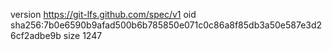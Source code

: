 version https://git-lfs.github.com/spec/v1
oid sha256:7b0e6590b9afad500b6b785850e071c0c86a8f85db3a50e587e3d26cf2adbe9b
size 1247
